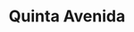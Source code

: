 ---
title: "Quinta Avenida"
url: /ciudad-autonoma-de-buenos-aires/quinta-avenida/
shop: peluquería
---